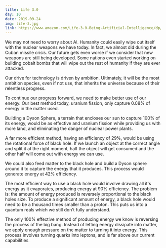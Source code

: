 ```yaml
---
title: Life 3.0
day: 10
date: 2019-09-24
img: life-3.jpg
link: https://www.amazon.com/Life-3-0-Being-Artificial-Intelligence/dp/1101946598
---
```


We may not need to worry about AI. Humanity could easily wipe out itself with
the nuclear weapons we have today. In fact, we almost did during the Cuban
missile crisis. Our future gets even worse if we consider that new weapons are
still being developed. Some nations even started working on building cobalt
bombs that will wipe out the rest of humanity if they are ever attacked.

Our drive for technology is driven by ambition. Ultimately, it will be the most
ambition species, even if not use, that inherits the universe because of their
relentless progress.

To continue our progress forward, we need to make better use of our energy. Our
best method today, uranium fission, only capture 0.08% of energy in the matter
used.

Building a Dyson Sphere, a terrain that encloses our sun to capture 100% of
its energy, would be as effective and uranium fission while providing us with
more land, and eliminating the danger of nuclear power plants.

A far more efficient method, having an efficiency of 29%, would be using the
rotational force of black hole. If we launch an object at the correct angle and
split it at the right moment, half the object will get consumed and the other
half will come out with energy we can use.

We could also feed matter to the black hole and build a Dyson sphere around it
to capture the energy that it produces. This process would generate energy at
42% efficiency.

The most efficient way to use a black hole would involve drawing all it's energy
as it evaporates, producing energy at 90% efficiency. The problem is: the amount
of energy produced is reversely proportional to the black holes size. To produce
a significant amount of energy, a black hole would need to be a thousand times
smaller than a proton. This puts us into a quantum reals which we still
don't fully understand.

The only 100% effective method of producing energy we know is reversing the
process of the big bang. Instead of letting energy dissipate into matter, we
apply enough pressure on the matter to turning it into energy. This process
involves turning quarks into leptons, and is far above our current capabilities. 


